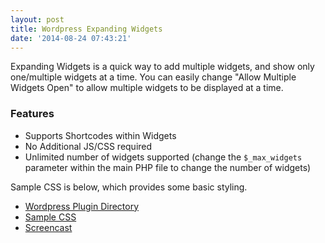 ```yaml
---
layout: post
title: Wordpress Expanding Widgets
date: '2014-08-24 07:43:21'
---
```


Expanding Widgets is a quick way to add multiple widgets, and show only one/multiple widgets at a time. You can easily change "Allow Multiple Widgets Open" to allow multiple widgets to be displayed at a time.

### Features
* Supports Shortcodes within Widgets
* No Additional JS/CSS required
* Unlimited number of widgets supported (change the `$_max_widgets` parameter within the main PHP file to change the number of widgets)

Sample CSS is below, which provides some basic styling.

* [Wordpress Plugin Directory](http://wordpress.org/plugins/expanding-widgets/)
* [Sample CSS](https://gist.github.com/mattclements/21777cb96f767e8a198c)
* [Screencast](http://quick.as/w0xcrwa)